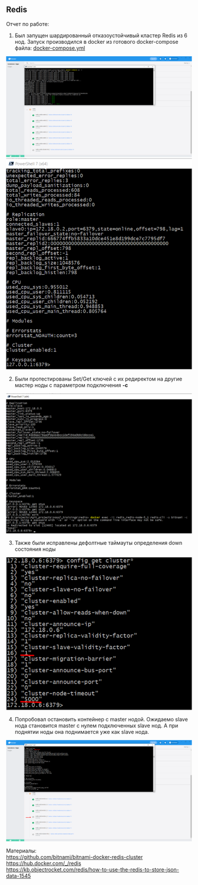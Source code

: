 ﻿## Redis

Отчет по работе:
1. Был запущен шардированный отказоустойчивый кластер Redis из 6 нод. Запуск производился в docker из готового docker-compose файла: [docker-compose.yml](redis/docker-compose.yml)

![redis_cluster_docker](attachements/redis_cluster_docker.png)
![redis_cluster_docker_2](attachements/redis_cluster_docker_2.png)

2. Были протестированы Set/Get ключей с их редиректом на другие мастер ноды с параметром подключения __-с__

![redis_cluster_docker_3](attachements/redis_cluster_docker_3.png)

3. Также были исправлены дефолтные таймауты определения down состояния ноды

![redis_cluster_docker_config](attachements/redis_cluster_docker_config.png)

4. Попробовал остановить контейнер с master нодой. Ожидаемо slave нода становится master c нулем подключенных slave нод. А при поднятии ноды она поднимается уже как slave нода.

![redis_cluster_docker_down](attachements/redis_cluster_docker_down.png)

Материалы: <br>
https://github.com/bitnami/bitnami-docker-redis-cluster <br>
https://hub.docker.com/_/redis <br>
https://kb.objectrocket.com/redis/how-to-use-the-redis-to-store-json-data-1545
